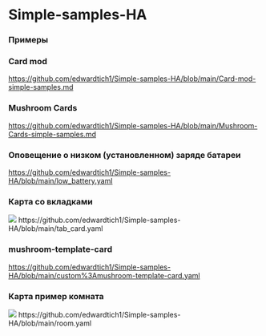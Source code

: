 # Simple-samples-HA
### Примеры 

### Card mod
https://github.com/edwardtich1/Simple-samples-HA/blob/main/Card-mod-simple-samples.md

### Mushroom Cards
https://github.com/edwardtich1/Simple-samples-HA/blob/main/Mushroom-Cards-simple-samples.md

### Оповещение о низком (установленном) заряде батареи
https://github.com/edwardtich1/Simple-samples-HA/blob/main/low_battery.yaml

### Карта со вкладками
<image src="https://github.com/edwardtich1/Simple-samples-HA/blob/main/2023-12-06_10-47-07.png">
https://github.com/edwardtich1/Simple-samples-HA/blob/main/tab_card.yaml
  
### mushroom-template-card
https://github.com/edwardtich1/Simple-samples-HA/blob/main/custom%3Amushroom-template-card.yaml
### Карта пример комната
<image src="https://github.com/edwardtich1/Simple-samples-HA/blob/main/2023-12-22_17-39-06.png">
https://github.com/edwardtich1/Simple-samples-HA/blob/main/room.yaml


